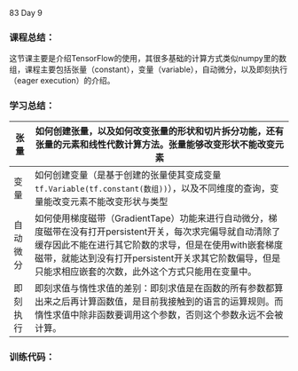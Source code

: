 83 Day 9

### 课程总结：
这节课主要是介绍TensorFlow的使用，其很多基础的计算方式类似numpy里的数组，课程主要包括张量（constant），变量（variable），自动微分，以及即刻执行（eager execution）的介绍。
### 学习总结：

| 张量 | 如何创建张量，以及如何改变张量的形状和切片拆分功能，还有张量的元素和线性代数计算方法。张量能够改变形状不能改变元素 |
| ----------------- | ------------------------------------------------------------ |
| 变量 | 如何创建变量（是基于创建的张量使其变成变量`tf.Variable(tf.constant(数组))`），以及不同维度的查询，变量能改变元素不能改变形状与类型 |
| 自动微分 | 如何使用梯度磁带（GradientTape）功能来进行自动微分，梯度磁带在没有打开persistent开关，每次求完偏导就自动清除了缓存因此不能在进行其它阶数的求导，但是在使用with嵌套梯度磁带，就能达到没有打开persistent开关求其它阶数偏导，但是只能求相应嵌套的次数，此外这个方式只能用在变量中。 |
| 即刻执行 | 即刻求值与惰性求值的差别：即刻求值是在函数的所有参数都算出来之后再计算函数值，是目前我接触到的语言的运算规则。而惰性求值中除非函数要调用这个参数，否则这个参数永远不会被计算。 |

### 训练代码：



